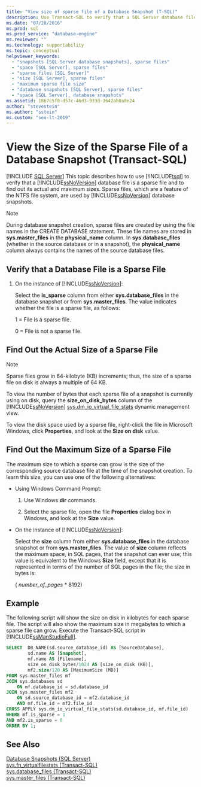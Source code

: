 ```yaml
---
title: "View size of sparse file of a Database Snapshot (T-SQL)"
description: Use Transact-SQL to verify that a SQL Server database file is a sparse file and find its actual and maximum sizes. Database snapshots use sparse files.
ms.date: "07/28/2016"
ms.prod: sql
ms.prod_service: "database-engine"
ms.reviewer: ""
ms.technology: supportability
ms.topic: conceptual
helpviewer_keywords: 
  - "snapshots [SQL Server database snapshots], sparse files"
  - "space [SQL Server], sparse files"
  - "sparse files [SQL Server]"
  - "size [SQL Server], sparse files"
  - "maximum sparse file size"
  - "database snapshots [SQL Server], sparse files"
  - "space [SQL Server], database snapshots"
ms.assetid: 1867c5f8-d57c-46d3-933d-3642ab0a8e24
author: "stevestein"
ms.author: "sstein"
ms.custom: "seo-lt-2019"
---
```

# View the Size of the Sparse File of a Database Snapshot (Transact-SQL)
 [!INCLUDE [SQL Server](../../includes/applies-to-version/sqlserver.md)]
  This topic describes how to use [!INCLUDE[tsql](../../includes/tsql-md.md)] to verify that a [!INCLUDE[ssNoVersion](../../includes/ssnoversion-md.md)] database file is a sparse file and to find out its actual and maximum sizes. Sparse files, which are a feature of the NTFS file system, are used by [!INCLUDE[ssNoVersion](../../includes/ssnoversion-md.md)] database snapshots.  
  
> [!NOTE]  
>  During database snapshot creation, sparse files are created by using the file names in the CREATE DATABASE statement. These file names are stored in **sys.master_files** in the **physical_name** column. In **sys.database_files** (whether in the source database or in a snapshot), the **physical_name** column always contains the names of the source database files.  
  
## Verify that a Database File is a Sparse File  
  
1.  On the instance of [!INCLUDE[ssNoVersion](../../includes/ssnoversion-md.md)]:  

     Select the **is_sparse** column from either **sys.database_files** in the database snapshot or from **sys.master_files**. The value indicates whether the file is a sparse file, as follows:  
  
     1 = File is a sparse file.  
  
     0 = File is not a sparse file.  
  
## Find Out the Actual Size of a Sparse File  
  
> [!NOTE]  
>  Sparse files grow in 64-kilobyte (KB) increments; thus, the size of a sparse file on disk is always a multiple of 64 KB.  
  
 To view the number of bytes that each sparse file of a snapshot is currently using on disk, query the **size_on_disk_bytes** column of the [!INCLUDE[ssNoVersion](../../includes/ssnoversion-md.md)] [sys.dm_io_virtual_file_stats](../../relational-databases/system-dynamic-management-views/sys-dm-io-virtual-file-stats-transact-sql.md) dynamic management view.  
  
 To view the disk space used by a sparse file, right-click the file in Microsoft Windows, click **Properties**, and look at the **Size on disk** value.  
  
## Find Out the Maximum Size of a Sparse File  
 The maximum size to which a sparse can grow is the size of the corresponding source database file at the time of the snapshot creation. To learn this size, you can use one of the following alternatives:  
  
-   Using Windows Command Prompt:  
  
    1.  Use Windows **dir** commands.  
  
    2.  Select the sparse file, open the file **Properties** dialog box in Windows, and look at the **Size** value.  
  
-   On the instance of [!INCLUDE[ssNoVersion](../../includes/ssnoversion-md.md)]:  
  
     Select the **size** column from either **sys.database_files** in the database snapshot or from **sys.master_files**. The value of **size** column reflects the maximum space, in SQL pages, that the snapshot can ever use; this value is equivalent to the Windows **Size** field, except that it is represented in terms of the number of SQL pages in the file; the size in bytes is:  
  
     ( *number_of_pages* * 8192)  

## Example
The following script will show the size on disk in kilobytes for each sparse file.  The script will also show the maximum size in megabytes to which a sparse file can grow.  Execute the Transact-SQL script in [!INCLUDE[ssManStudioFull](../../includes/ssmanstudiofull-md.md)].

```sql
SELECT  DB_NAME(sd.source_database_id) AS [SourceDatabase], 
		sd.name AS [Snapshot],
		mf.name AS [Filename], 
		size_on_disk_bytes/1024 AS [size_on_disk (KB)],
		mf2.size/128 AS [MaximumSize (MB)]
FROM sys.master_files mf
JOIN sys.databases sd
	ON mf.database_id = sd.database_id
JOIN sys.master_files mf2
	ON sd.source_database_id = mf2.database_id
	AND mf.file_id = mf2.file_id
CROSS APPLY sys.dm_io_virtual_file_stats(sd.database_id, mf.file_id)
WHERE mf.is_sparse = 1
AND mf2.is_sparse = 0
ORDER BY 1;
```
  
## See Also  
 [Database Snapshots &#40;SQL Server&#41;](../../relational-databases/databases/database-snapshots-sql-server.md)   
 [sys.fn_virtualfilestats &#40;Transact-SQL&#41;](../../relational-databases/system-functions/sys-fn-virtualfilestats-transact-sql.md)   
 [sys.database_files &#40;Transact-SQL&#41;](../../relational-databases/system-catalog-views/sys-database-files-transact-sql.md)   
 [sys.master_files &#40;Transact-SQL&#41;](../../relational-databases/system-catalog-views/sys-master-files-transact-sql.md)  
  
  
